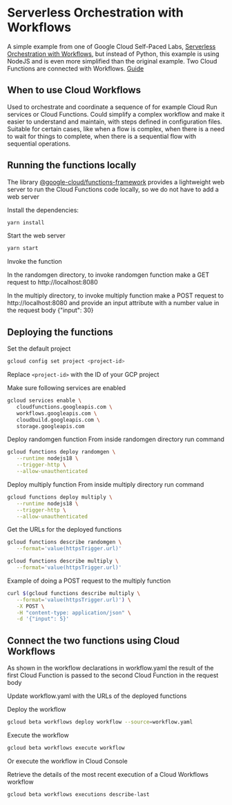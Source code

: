 # Serverless Orchestration with Workflows
A simple example from one of Google Cloud Self-Paced Labs, [Serverless Orchestration with Workflows](https://www.cloudskillsboost.google/catalog_lab/3528), but instead of Python, this example is using NodeJS and is even more simplified than the original example. Two Cloud Functions are connected with Workflows. [Guide](https://cloud.google.com/workflows/docs/run/tutorial-cloud-run)

## When to use Cloud Workflows
Used to orchestrate and coordinate a sequence of for example Cloud Run services or Cloud Functions. Could simplify a complex workflow and make it easier to understand and maintain, with steps defined in configuration files. Suitable for certain cases, like when a flow is complex, when there is a need to wait for things to complete, when there is a sequential flow with sequential operations.

## Running the functions locally
The library [@google-cloud/functions-framework](https://www.npmjs.com/package/@google-cloud/functions-framework) provides a lightweight web server to run the Cloud Functions code locally, so we do not have to add a web server

Install the dependencies:
```sh
yarn install
```
Start the web server
```sh
yarn start
```
Invoke the function

In the randomgen directory, to invoke randomgen function make a GET request to http://localhost:8080

In the multiply directory, to invoke multiply function make a POST request to http://localhost:8080 and provide an input attribute with a number value in the request body {"input": 30}

## Deploying the functions
Set the default project
```sh
gcloud config set project <project-id>
```
Replace `<project-id>` with the ID of your GCP project

Make sure following services are enabled
```sh
gcloud services enable \
   cloudfunctions.googleapis.com \
   workflows.googleapis.com \
   cloudbuild.googleapis.com \
   storage.googleapis.com
```

Deploy randomgen function
From inside randomgen directory run command
```sh
gcloud functions deploy randomgen \
   --runtime nodejs18 \
   --trigger-http \
   --allow-unauthenticated
```

Deploy multiply function
From inside multiply directory run command
```sh
gcloud functions deploy multiply \
   --runtime nodejs18 \
   --trigger-http \
   --allow-unauthenticated
```

Get the URLs for the deployed functions
```sh
gcloud functions describe randomgen \
   --format='value(httpsTrigger.url)'
```

```sh
gcloud functions describe multiply \
   --format='value(httpsTrigger.url)'
```

Example of doing a POST request to the multiply function
```sh
curl $(gcloud functions describe multiply \
   --format='value(httpsTrigger.url)') \
   -X POST \
   -H "content-type: application/json" \
   -d '{"input": 5}'
```

## Connect the two functions using Cloud Workflows
As shown in the workflow declarations in workflow.yaml the result of the first Cloud Function is passed to the second Cloud Function in the request body

Update workflow.yaml with the URLs of the deployed functions

Deploy the workflow
```sh
gcloud beta workflows deploy workflow --source=workflow.yaml
```

Execute the workflow
```sh
gcloud beta workflows execute workflow
```
Or execute the workflow in Cloud Console

Retrieve the details of the most recent execution of a Cloud Workflows workflow
```sh
gcloud beta workflows executions describe-last
```
